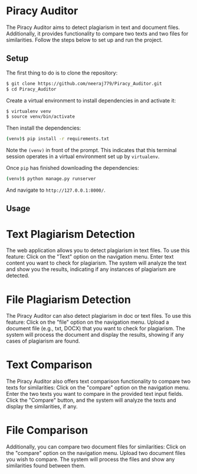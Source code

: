 # Piracy Auditor

The Piracy Auditor aims to detect plagiarism in text and document files. Additionally, it provides functionality to compare two texts and two files for similarities. Follow the steps below to set up and run the project.

## Setup

The first thing to do is to clone the repository:

```sh
$ git clone https://github.com/neeraj779/Piracy_Auditor.git
$ cd Piracy_Auditor
```

Create a virtual environment to install dependencies in and activate it:

```sh
$ virtualenv venv
$ source venv/bin/activate
```

Then install the dependencies:

```sh
(venv)$ pip install -r requirements.txt
```
Note the `(venv)` in front of the prompt. This indicates that this terminal
session operates in a virtual environment set up by `virtualenv`.

Once `pip` has finished downloading the dependencies:
```sh
(venv)$ python manage.py runserver
```
And navigate to `http://127.0.0.1:8000/`.

## Usage
# Text Plagiarism Detection
The web application allows you to detect plagiarism in text files. To use this feature:
Click on the "Text" option on the navigation menu.
Enter text content you want to check for plagiarism.
The system will analyze the text and show you the results, indicating if any instances of plagiarism are detected.

# File Plagiarism Detection
The Piracy Auditor can also detect plagiarism in doc or text files. To use this feature:
Click on the "file" option on the navigation menu.
Upload a document file (e.g., txt, DOCX) that you want to check for plagiarism.
The system will process the document and display the results, showing if any cases of plagiarism are found.

# Text Comparison
The Piracy Auditor also offers text comparison functionality to compare two texts for similarities:
Click on the "compare" option on the navigation menu.
Enter the two texts you want to compare in the provided text input fields.
Click the "Compare" button, and the system will analyze the texts and display the similarities, if any.

# File Comparison
Additionally, you can compare two document files for similarities:
Click on the "compare" option on the navigation menu.
Upload two document files you wish to compare.
The system will process the files and show any similarities found between them.
